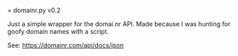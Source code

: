 = domainr.py v0.2

Just a simple wrapper for the domai.nr API.  Made because I was hunting for goofy domain names with a script.

See: https://domainr.com/api/docs/json
